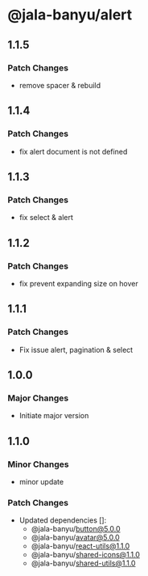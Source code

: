 # @jala-banyu/alert

## 1.1.5

### Patch Changes

- remove spacer & rebuild

## 1.1.4

### Patch Changes

- fix alert document is not defined

## 1.1.3

### Patch Changes

- fix select & alert

## 1.1.2

### Patch Changes

- fix prevent expanding size on hover

## 1.1.1

### Patch Changes

- Fix issue alert, pagination & select

## 1.0.0

### Major Changes

- Initiate major version

## 1.1.0

### Minor Changes

- minor update

### Patch Changes

- Updated dependencies []:
  - @jala-banyu/button@5.0.0
  - @jala-banyu/avatar@5.0.0
  - @jala-banyu/react-utils@1.1.0
  - @jala-banyu/shared-icons@1.1.0
  - @jala-banyu/shared-utils@1.1.0
